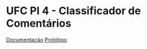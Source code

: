 # UFC PI 4 - Classificador de Comentários

[Documentação](https://docs.google.com/document/d/11xpcXNKYbf_flPaYQzPQ4oyZSxoZEqm-dAeT9HtVxaM/edit?usp=drivesdk) 
[Protótipo](https://www.figma.com/file/CcMEJ4pw8ISnZCgvlgJXlK/Projeto-integradorIV?node-id=0%3A1)

